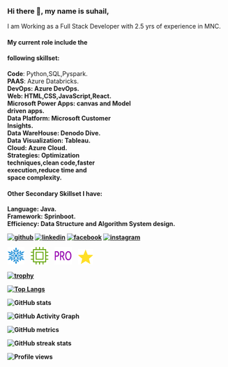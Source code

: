 ### Hi there 👋, my name is suhail,
I am Working as a Full Stack Developer with 2.5 yrs of experience in MNC.
#### My current role include the   
####   following skillset:
 <strong>Code</strong>: Python,SQL,Pyspark.<br>
 <strong>PAAS</strong>: Azure Databricks.<br>
 <strong>DevOps</string>: Azure DevOps.<br>
 <strong>Web</strong>: HTML,CSS,JavaScript,React.<br>
 <strong>Microsoft Power Apps</strong>: canvas and Model    
                       driven apps.<br>
 <strong>Data Platform</strong>: Microsoft Customer      
                Insights.<br>
 <strong>Data WareHouse</strong>: Denodo Dive.<br>
 <strong>Data Visualization</strong>: Tableau.<br>
 <strong>Cloud</strong>: Azure Cloud.<br>
 <strong>Strategies</strong>: Optimization   
             techniques,clean code,faster    
             execution,reduce time and   
             space complexity.<br>
 
#### Other Secondary Skillset I have:
<strong>Language</strong>: Java.<br>
<strong>Framework</strong>: Sprinboot.<br>
<strong>Efficiency</strong>: Data Structure and Algorithm
            System design.<br>



[<img src='https://cdn.jsdelivr.net/npm/simple-icons@3.0.1/icons/github.svg' alt='github' height='40'>](https://github.com/suhailparray98)  [<img src='https://cdn.jsdelivr.net/npm/simple-icons@3.0.1/icons/linkedin.svg' alt='linkedin' height='40'>](https://www.linkedin.com/in/suhailap/)  [<img src='https://cdn.jsdelivr.net/npm/simple-icons@3.0.1/icons/facebook.svg' alt='facebook' height='40'>](https://www.facebook.com/https://www.facebook.com/suhail.parray.39)  [<img src='https://cdn.jsdelivr.net/npm/simple-icons@3.0.1/icons/instagram.svg' alt='instagram' height='40'>](https://www.instagram.com/https://www.instagram.com/soub_in_tech/)  

<a href='https://archiveprogram.github.com/'><img src='https://raw.githubusercontent.com/acervenky/animated-github-badges/master/assets/acbadge.gif' width='40' height='40'></a> <a href='https://docs.github.com/en/developers'><img src='https://raw.githubusercontent.com/acervenky/animated-github-badges/master/assets/devbadge.gif' width='40' height='40'></a> <a href='https://github.com/pricing'><img src='https://raw.githubusercontent.com/acervenky/animated-github-badges/master/assets/pro.gif' width='40' height='40'></a> <a href='https://stars.github.com/'><img src='https://raw.githubusercontent.com/acervenky/animated-github-badges/master/assets/starbadge.gif' width='35' height='35'></a> 

[![trophy](https://github-profile-trophy.vercel.app/?username=suhailparray98)](https://github.com/ryo-ma/github-profile-trophy)

[![Top Langs](https://github-readme-stats.vercel.app/api/top-langs/?username=suhailparray98)](https://github.com/anuraghazra/github-readme-stats)

![GitHub stats](https://github-readme-stats.vercel.app/api?username=suhailparray98&show_icons=true&count_private=true)  

![GitHub Activity Graph](https://activity-graph.herokuapp.com/graph?username=suhailparray98)  

![GitHub metrics](https://metrics.lecoq.io/suhailparray98)  

![GitHub streak stats](https://github-readme-streak-stats.herokuapp.com/?user=suhailparray98)  

![Profile views](https://gpvc.arturio.dev/suhailparray98)  
